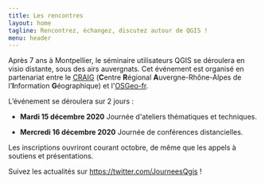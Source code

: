 ```yaml
---
title: Les rencontres
layout: home
tagline: Rencontrez, échangez, discutez autour de QGIS !
menu: header
---
```


Après 7 ans à Montpellier, le séminaire utilisateurs QGIS se déroulera en visio distante, sous des airs auvergnats. Cet événement est organisé en partenariat entre le [CRAIG](https://www.craig.fr/) (**C**entre **R**égional **A**uvergne-Rhône-Alpes de l'**I**nformation **G**éographique) et l'[OSGeo-fr](https://www.osgeo.asso.fr/).

L’événement se déroulera sur 2 jours :

* **Mardi 15 décembre 2020** Journée d'ateliers thématiques et techniques.

* **Mercredi 16 décembre 2020** Journée de conférences distancielles.

Les inscriptions ouvriront courant octobre, de même que les appels à soutiens et présentations. 

Suivez les actualités sur <https://twitter.com/JourneesQgis> !
